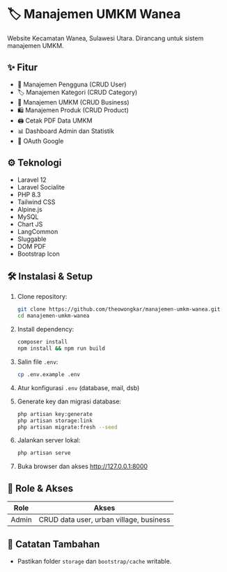 # 🏷️ Manajemen UMKM Wanea

Website Kecamatan Wanea, Sulawesi Utara. Dirancang untuk sistem manajemen UMKM.

## ✨ Fitur

-   👤 Manajemen Pengguna (CRUD User)
-   🏷️ Manajemen Kategori (CRUD Category)
-   🏪 Manajemen UMKM (CRUD Business)
-   🛍️ Manajemen Produk (CRUD Product)
-   🖨️ Cetak PDF Data UMKM
-   📊 Dashboard Admin dan Statistik
-   🔐 OAuth Google

## ⚙️ Teknologi

-   Laravel 12
-   Laravel Socialite
-   PHP 8.3
-   Tailwind CSS
-   Alpine.js
-   MySQL
-   Chart JS
-   LangCommon
-   Sluggable
-   DOM PDF
-   Bootstrap Icon

## 🛠️ Instalasi & Setup

1. Clone repository:

    ```bash
    git clone https://github.com/theowongkar/manajemen-umkm-wanea.git
    cd manajemen-umkm-wanea
    ```

2. Install dependency:

    ```bash
    composer install
    npm install && npm run build
    ```

3. Salin file `.env`:

    ```bash
    cp .env.example .env
    ```

4. Atur konfigurasi `.env` (database, mail, dsb)

5. Generate key dan migrasi database:

    ```bash
    php artisan key:generate
    php artisan storage:link
    php artisan migrate:fresh --seed
    ```

6. Jalankan server lokal:

    ```bash
    php artisan serve
    ```

7. Buka browser dan akses http://127.0.0.1:8000

## 👥 Role & Akses

| Role  | Akses                                   |
| ----- | --------------------------------------- |
| Admin | CRUD data user, urban village, business |

## 📎 Catatan Tambahan

-   Pastikan folder `storage` dan `bootstrap/cache` writable.
